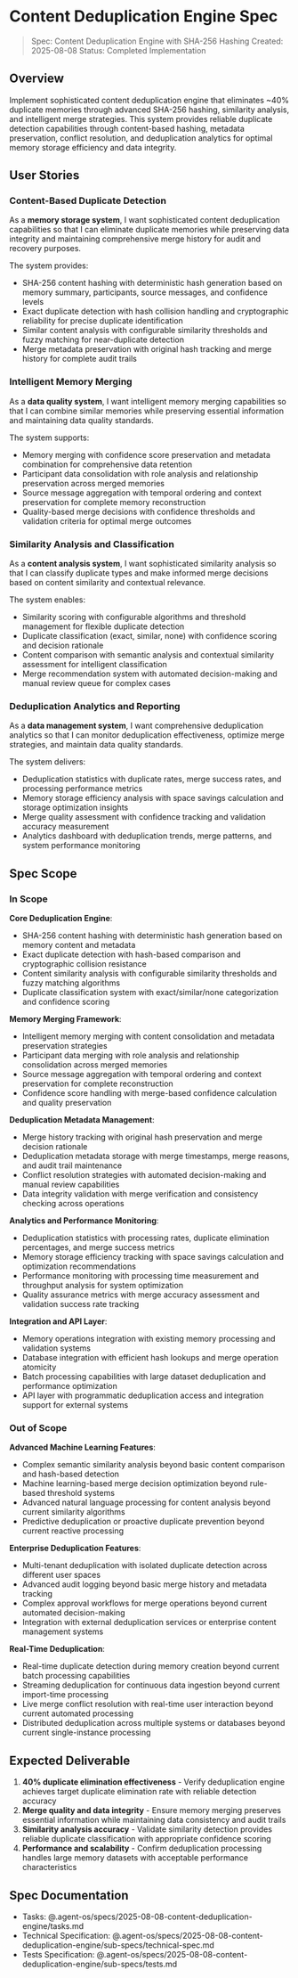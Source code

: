 # Content Deduplication Engine Spec

> Spec: Content Deduplication Engine with SHA-256 Hashing
> Created: 2025-08-08
> Status: Completed Implementation

## Overview

Implement sophisticated content deduplication engine that eliminates ~40% duplicate memories through advanced SHA-256 hashing, similarity analysis, and intelligent merge strategies. This system provides reliable duplicate detection capabilities through content-based hashing, metadata preservation, conflict resolution, and deduplication analytics for optimal memory storage efficiency and data integrity.

## User Stories

### Content-Based Duplicate Detection

As a **memory storage system**, I want sophisticated content deduplication capabilities so that I can eliminate duplicate memories while preserving data integrity and maintaining comprehensive merge history for audit and recovery purposes.

The system provides:

- SHA-256 content hashing with deterministic hash generation based on memory summary, participants, source messages, and confidence levels
- Exact duplicate detection with hash collision handling and cryptographic reliability for precise duplicate identification
- Similar content analysis with configurable similarity thresholds and fuzzy matching for near-duplicate detection
- Merge metadata preservation with original hash tracking and merge history for complete audit trails

### Intelligent Memory Merging

As a **data quality system**, I want intelligent memory merging capabilities so that I can combine similar memories while preserving essential information and maintaining data quality standards.

The system supports:

- Memory merging with confidence score preservation and metadata combination for comprehensive data retention
- Participant data consolidation with role analysis and relationship preservation across merged memories
- Source message aggregation with temporal ordering and context preservation for complete memory reconstruction
- Quality-based merge decisions with confidence thresholds and validation criteria for optimal merge outcomes

### Similarity Analysis and Classification

As a **content analysis system**, I want sophisticated similarity analysis so that I can classify duplicate types and make informed merge decisions based on content similarity and contextual relevance.

The system enables:

- Similarity scoring with configurable algorithms and threshold management for flexible duplicate detection
- Duplicate classification (exact, similar, none) with confidence scoring and decision rationale
- Content comparison with semantic analysis and contextual similarity assessment for intelligent classification
- Merge recommendation system with automated decision-making and manual review queue for complex cases

### Deduplication Analytics and Reporting

As a **data management system**, I want comprehensive deduplication analytics so that I can monitor deduplication effectiveness, optimize merge strategies, and maintain data quality standards.

The system delivers:

- Deduplication statistics with duplicate rates, merge success rates, and processing performance metrics
- Memory storage efficiency analysis with space savings calculation and storage optimization insights
- Merge quality assessment with confidence tracking and validation accuracy measurement
- Analytics dashboard with deduplication trends, merge patterns, and system performance monitoring

## Spec Scope

### In Scope

**Core Deduplication Engine**:

- SHA-256 content hashing with deterministic hash generation based on memory content and metadata
- Exact duplicate detection with hash-based comparison and cryptographic collision resistance
- Content similarity analysis with configurable similarity thresholds and fuzzy matching algorithms
- Duplicate classification system with exact/similar/none categorization and confidence scoring

**Memory Merging Framework**:

- Intelligent memory merging with content consolidation and metadata preservation strategies
- Participant data merging with role analysis and relationship consolidation across merged memories
- Source message aggregation with temporal ordering and context preservation for complete reconstruction
- Confidence score handling with merge-based confidence calculation and quality preservation

**Deduplication Metadata Management**:

- Merge history tracking with original hash preservation and merge decision rationale
- Deduplication metadata storage with merge timestamps, merge reasons, and audit trail maintenance
- Conflict resolution strategies with automated decision-making and manual review capabilities
- Data integrity validation with merge verification and consistency checking across operations

**Analytics and Performance Monitoring**:

- Deduplication statistics with processing rates, duplicate elimination percentages, and merge success metrics
- Memory storage efficiency tracking with space savings calculation and optimization recommendations
- Performance monitoring with processing time measurement and throughput analysis for system optimization
- Quality assurance metrics with merge accuracy assessment and validation success rate tracking

**Integration and API Layer**:

- Memory operations integration with existing memory processing and validation systems
- Database integration with efficient hash lookups and merge operation atomicity
- Batch processing capabilities with large dataset deduplication and performance optimization
- API layer with programmatic deduplication access and integration support for external systems

### Out of Scope

**Advanced Machine Learning Features**:

- Complex semantic similarity analysis beyond basic content comparison and hash-based detection
- Machine learning-based merge decision optimization beyond rule-based threshold systems
- Advanced natural language processing for content analysis beyond current similarity algorithms
- Predictive deduplication or proactive duplicate prevention beyond current reactive processing

**Enterprise Deduplication Features**:

- Multi-tenant deduplication with isolated duplicate detection across different user spaces
- Advanced audit logging beyond basic merge history and metadata tracking
- Complex approval workflows for merge operations beyond current automated decision-making
- Integration with external deduplication services or enterprise content management systems

**Real-Time Deduplication**:

- Real-time duplicate detection during memory creation beyond current batch processing capabilities
- Streaming deduplication for continuous data ingestion beyond current import-time processing
- Live merge conflict resolution with real-time user interaction beyond current automated processing
- Distributed deduplication across multiple systems or databases beyond current single-instance processing

## Expected Deliverable

1. **40% duplicate elimination effectiveness** - Verify deduplication engine achieves target duplicate elimination rate with reliable detection accuracy
2. **Merge quality and data integrity** - Ensure memory merging preserves essential information while maintaining data consistency and audit trails
3. **Similarity analysis accuracy** - Validate similarity detection provides reliable duplicate classification with appropriate confidence scoring
4. **Performance and scalability** - Confirm deduplication processing handles large memory datasets with acceptable performance characteristics

## Spec Documentation

- Tasks: @.agent-os/specs/2025-08-08-content-deduplication-engine/tasks.md
- Technical Specification: @.agent-os/specs/2025-08-08-content-deduplication-engine/sub-specs/technical-spec.md
- Tests Specification: @.agent-os/specs/2025-08-08-content-deduplication-engine/sub-specs/tests.md
